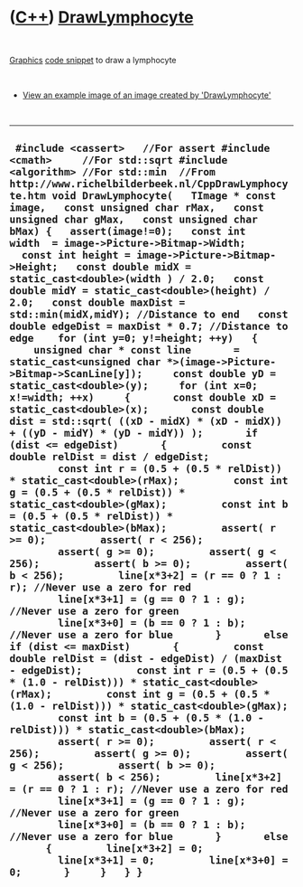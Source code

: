



 

 

 

 

 

([C++](Cpp.htm)) [DrawLymphocyte](CppDrawLymphocyte.htm)
========================================================

 

[Graphics](CppGraphics.htm) [code snippet](CppCodeSnippets.htm) to draw
a lymphocyte

 

-   [View an example image of an image created by
    'DrawLymphocyte'](CppDrawLymphocyte.png)

 

  -----------------------------------------------------------------------------------------------------------------------------------------------------------------------------------------------------------------------------------------------------------------------------------------------------------------------------------------------------------------------------------------------------------------------------------------------------------------------------------------------------------------------------------------------------------------------------------------------------------------------------------------------------------------------------------------------------------------------------------------------------------------------------------------------------------------------------------------------------------------------------------------------------------------------------------------------------------------------------------------------------------------------------------------------------------------------------------------------------------------------------------------------------------------------------------------------------------------------------------------------------------------------------------------------------------------------------------------------------------------------------------------------------------------------------------------------------------------------------------------------------------------------------------------------------------------------------------------------------------------------------------------------------------------------------------------------------------------------------------------------------------------------------------------------------------------------------------------------------------------------------------------------------------------------------------------------------------------------------------------------------------------------------------------------------------------------------------------------------------------------------------------------------------------------------------------------------------------------------------------------------------------------------------------------------------------------------------------------------------------------------------------------------------------------------------------------------------------------------------------------------------------------------------------------------------------------------------------------------------------------------------------------------------
  ` #include <cassert>   //For assert #include <cmath>     //For std::sqrt #include <algorithm> //For std::min  //From http://www.richelbilderbeek.nl/CppDrawLymphocyte.htm void DrawLymphocyte(   TImage * const image,   const unsigned char rMax,   const unsigned char gMax,   const unsigned char bMax) {   assert(image!=0);   const int width  = image->Picture->Bitmap->Width;   const int height = image->Picture->Bitmap->Height;   const double midX = static_cast<double>(width ) / 2.0;   const double midY = static_cast<double>(height) / 2.0;   const double maxDist = std::min(midX,midY); //Distance to end   const double edgeDist = maxDist * 0.7; //Distance to edge    for (int y=0; y!=height; ++y)   {     unsigned char * const line       = static_cast<unsigned char *>(image->Picture->Bitmap->ScanLine[y]);     const double yD = static_cast<double>(y);     for (int x=0; x!=width; ++x)     {       const double xD = static_cast<double>(x);       const double dist = std::sqrt( ((xD - midX) * (xD - midX)) + ((yD - midY) * (yD - midY)) );       if (dist <= edgeDist)       {         const double relDist = dist / edgeDist;         const int r = (0.5 + (0.5 * relDist)) * static_cast<double>(rMax);         const int g = (0.5 + (0.5 * relDist)) * static_cast<double>(gMax);         const int b = (0.5 + (0.5 * relDist)) * static_cast<double>(bMax);         assert( r >= 0);         assert( r < 256);         assert( g >= 0);         assert( g < 256);         assert( b >= 0);         assert( b < 256);         line[x*3+2] = (r == 0 ? 1 : r); //Never use a zero for red         line[x*3+1] = (g == 0 ? 1 : g); //Never use a zero for green         line[x*3+0] = (b == 0 ? 1 : b); //Never use a zero for blue       }       else if (dist <= maxDist)       {         const double relDist = (dist - edgeDist) / (maxDist - edgeDist);         const int r = (0.5 + (0.5 * (1.0 - relDist))) * static_cast<double>(rMax);         const int g = (0.5 + (0.5 * (1.0 - relDist))) * static_cast<double>(gMax);         const int b = (0.5 + (0.5 * (1.0 - relDist))) * static_cast<double>(bMax);         assert( r >= 0);         assert( r < 256);         assert( g >= 0);         assert( g < 256);         assert( b >= 0);         assert( b < 256);         line[x*3+2] = (r == 0 ? 1 : r); //Never use a zero for red         line[x*3+1] = (g == 0 ? 1 : g); //Never use a zero for green         line[x*3+0] = (b == 0 ? 1 : b); //Never use a zero for blue       }       else       {         line[x*3+2] = 0;         line[x*3+1] = 0;         line[x*3+0] = 0;       }     }   } }`
  -----------------------------------------------------------------------------------------------------------------------------------------------------------------------------------------------------------------------------------------------------------------------------------------------------------------------------------------------------------------------------------------------------------------------------------------------------------------------------------------------------------------------------------------------------------------------------------------------------------------------------------------------------------------------------------------------------------------------------------------------------------------------------------------------------------------------------------------------------------------------------------------------------------------------------------------------------------------------------------------------------------------------------------------------------------------------------------------------------------------------------------------------------------------------------------------------------------------------------------------------------------------------------------------------------------------------------------------------------------------------------------------------------------------------------------------------------------------------------------------------------------------------------------------------------------------------------------------------------------------------------------------------------------------------------------------------------------------------------------------------------------------------------------------------------------------------------------------------------------------------------------------------------------------------------------------------------------------------------------------------------------------------------------------------------------------------------------------------------------------------------------------------------------------------------------------------------------------------------------------------------------------------------------------------------------------------------------------------------------------------------------------------------------------------------------------------------------------------------------------------------------------------------------------------------------------------------------------------------------------------------------------------------------

 

 

 

 

 





 



